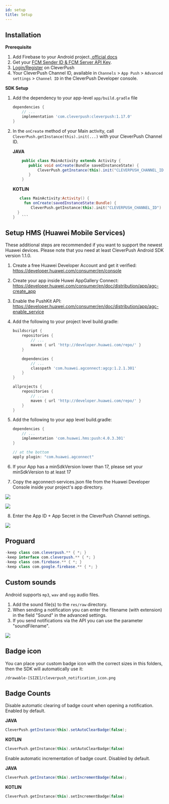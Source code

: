 ```yaml
---
id: setup
title: Setup
---
```


## Installation

**Prerequisite**

1. Add Firebase to your Android project.[ official docs](https://firebase.google.com/docs/android/setup) 
2. Get your  [FCM Sender ID & FCM Server API Key](https://developer.clevertap.com/docs/find-your-fcm-sender-id-fcm-server-api-key).
3. [Login/Register](https://cleverpush.com/en/) on CleverPush
4. Your CleverPush Channel ID, available in `Channels` > `App Push` > `Advanced settings` > `Channel ID`  in the CleverPush Developer console.

**SDK Setup**

1. Add the dependency to your app-level `app/build.gradle` file

    ```groovy
    dependencies {
        // ...
        implementation 'com.cleverpush:cleverpush:1.17.0'
    }
    ```

2. In the `onCreate` method of your Main activity, call `CleverPush.getInstance(this).init(...)` with your CleverPush Channel ID.

	**JAVA**
	```java
		public class MainActivity extends Activity {
		   public void onCreate(Bundle savedInstanceState) {
			   CleverPush.getInstance(this).init("CLEVERPUSH_CHANNEL_ID");
		   }
		}
	```
	**KOTLIN**
	```kotlin
	   class MainActivity:Activity() {
		 fun onCreate(savedInstanceState:Bundle) {
			CleverPush.getInstance(this).init("CLEVERPUSH_CHANNEL_ID")
	  }
	}	```

## Setup HMS (Huawei Mobile Services)

These additional steps are recommended if you want to support the newest Huawei devices. Please note that you need at least CleverPush Android SDK version 1.1.0.

1. Create a free Huawei Developer Account and get it verified:
https://developer.huawei.com/consumer/en/console

2. Create your app inside Huwei AppGallery Connect:
https://developer.huawei.com/consumer/en/doc/distribution/app/agc-create_app

3. Enable the PushKit API:
https://developer.huawei.com/consumer/en/doc/distribution/app/agc-enable_service

4. Add the following to your project level build.gradle:

    ```groovy
    buildscript {
        repositories {
            // ...
            maven { url 'http://developer.huawei.com/repo/' }
        }

        dependencies {
            // ...
            classpath 'com.huawei.agconnect:agcp:1.2.1.301'
        }
    }

    allprojects {
        repositories {
            // ...
            maven { url 'http://developer.huawei.com/repo/' }
        }
    }
    ```

5. Add the following to your app level build.gradle:

    ```groovy
    dependencies {
        // ...
        implementation 'com.huawei.hms:push:4.0.3.301'
    }

    // at the bottom
    apply plugin: "com.huawei.agconnect"
    ```

6. If your App has a minSdkVersion lower than 17, please set your minSdkVersion to at least 17

7. Copy the agconnect-services.json file from the Huawei Developer Console inside your project's app directory.

![](https://developer.huawei.com/consumer/en/codelab/HMSPushKit/img/e3ba1922aeb8774c.png)

![](https://developer.huawei.com/consumer/en/codelab/HMSPushKit/img/1c8d1d055360d1a7.PNG)

8. Enter the App ID + App Secret in the CleverPush Channel settings.

![](https://cleverpush.zendesk.com/hc/article_attachments/360013127159/Bildschirmfoto_2020-06-13_um_13.21.40.png)

## Proguard
```java
-keep class com.cleverpush.** { *; }
-keep interface com.cleverpush.** { *; }
-keep class com.firebase.** { *; }
-keep class com.google.firebase.** { *; }
```

## Custom sounds

Android supports `mp3`, `wav` and `ogg` audio files.

1. Add the sound file(s) to the `res/raw` directory.
2. When sending a notification you can enter the filename (with extension) in the field "Sound" in the advanced settings.
3. If you send notifications via the API you can use the parameter "soundFilename".

![](https://i.ibb.co/nssvMNk/Screenshot-2021-04-02-at-12-40-24-PM.png)

## Badge icon

You can place your custom badge icon with the correct sizes in this folders, then the SDK will automatically use it:

```
/drawable-[SIZE]/cleverpush_notification_icon.png
```

## Badge Counts

Disable automatic clearing of badge count when opening a notification. Enabled by default.

**JAVA**
```java
CleverPush.getInstance(this).setAutoClearBadge(false);
```

**KOTLIN**
```kotlin
CleverPush.getInstance(this).setAutoClearBadge(false)
```

Enable automatic incrementation of badge count. Disabled by default.

**JAVA**
```java
CleverPush.getInstance(this).setIncrementBadge(false);
```

**KOTLIN**
```kotlin
CleverPush.getInstance(this).setIncrementBadge(false)
```
